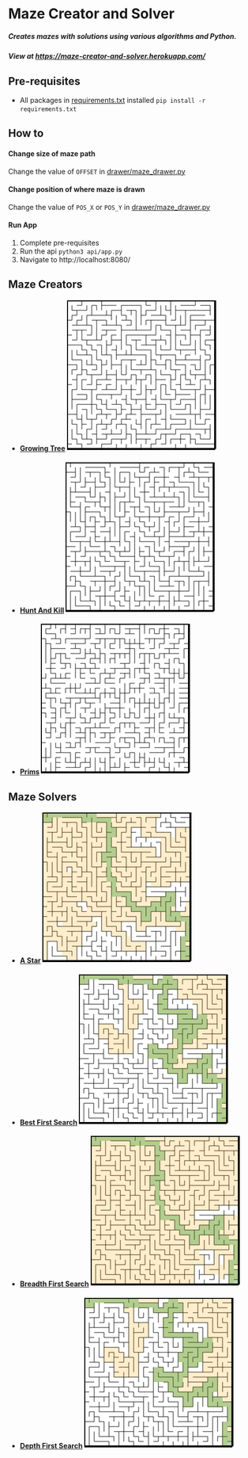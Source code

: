 # Maze Creator and Solver
##### Creates mazes with solutions using various algorithms and Python.
##### View at https://maze-creator-and-solver.herokuapp.com/

####
## Pre-requisites
- All packages in [requirements.txt](https://github.com/cgr28/maze-creator-and-solver/blob/prod/requirements.txt) installed ```pip install -r requirements.txt```
## How to
#### Change size of maze path
Change the value of ```OFFSET``` in [drawer/maze_drawer.py](https://github.com/cgr28/maze-creator-and-solver/blob/prod/drawer/maze_drawers.py#L4)
#### Change position of where maze is drawn
Change the value of ```POS_X``` or ```POS_Y``` in [drawer/maze_drawer.py](https://github.com/cgr28/maze-creator-and-solver/blob/prod/drawer/maze_drawers.py#L5)
#### Run App
1. Complete pre-requisites
2. Run the api ```python3 api/app.py```
3. Navigate to http://localhost:8080/
## Maze Creators
- #### [Growing Tree](https://github.com/cgr28/maze-creator-and-solver/blob/main/creator/maze_creators.py#L45) ![Growing Tree](https://raw.githubusercontent.com/cgr28/maze-creator-and-solver/5ad1c3cf11fb508d4a9a547a4ecbcd8cdf6cb7ce/examples/imgs/growing-tree.svg)
- #### [Hunt And Kill](https://github.com/cgr28/maze-creator-and-solver/blob/main/creator/maze_creators.py#L9) ![Hunt and Kill](https://raw.githubusercontent.com/cgr28/maze-creator-and-solver/5ad1c3cf11fb508d4a9a547a4ecbcd8cdf6cb7ce/examples/imgs/hunt-and-kill.svg)
- #### [Prims](https://github.com/cgr28/maze-creator-and-solver/blob/main/creator/maze_creators.py#L76) ![Prims](https://raw.githubusercontent.com/cgr28/maze-creator-and-solver/5ad1c3cf11fb508d4a9a547a4ecbcd8cdf6cb7ce/examples/imgs/prims.svg)

## Maze Solvers
- #### [A Star](https://github.com/cgr28/maze-creator-and-solver/blob/main/solver/maze_solvers.py#L121) ![A Star](https://raw.githubusercontent.com/cgr28/maze-creator-and-solver/5ad1c3cf11fb508d4a9a547a4ecbcd8cdf6cb7ce/examples/imgs/a-star.svg)
- #### [Best First Search](https://github.com/cgr28/maze-creator-and-solver/blob/main/solver/maze_solvers.py#L77) ![Best First Search](https://raw.githubusercontent.com/cgr28/maze-creator-and-solver/5ad1c3cf11fb508d4a9a547a4ecbcd8cdf6cb7ce/examples/imgs/best.svg)
- #### [Breadth First Search](https://github.com/cgr28/maze-creator-and-solver/blob/main/solver/maze_solvers.py#L44) ![Breadth First Search](https://raw.githubusercontent.com/cgr28/maze-creator-and-solver/5ad1c3cf11fb508d4a9a547a4ecbcd8cdf6cb7ce/examples/imgs/breadth.svg)
- #### [Depth First Search](https://github.com/cgr28/maze-creator-and-solver/blob/main/solver/maze_solvers.py#L10) ![Depth First Search](https://raw.githubusercontent.com/cgr28/maze-creator-and-solver/5ad1c3cf11fb508d4a9a547a4ecbcd8cdf6cb7ce/examples/imgs/depth.svg)